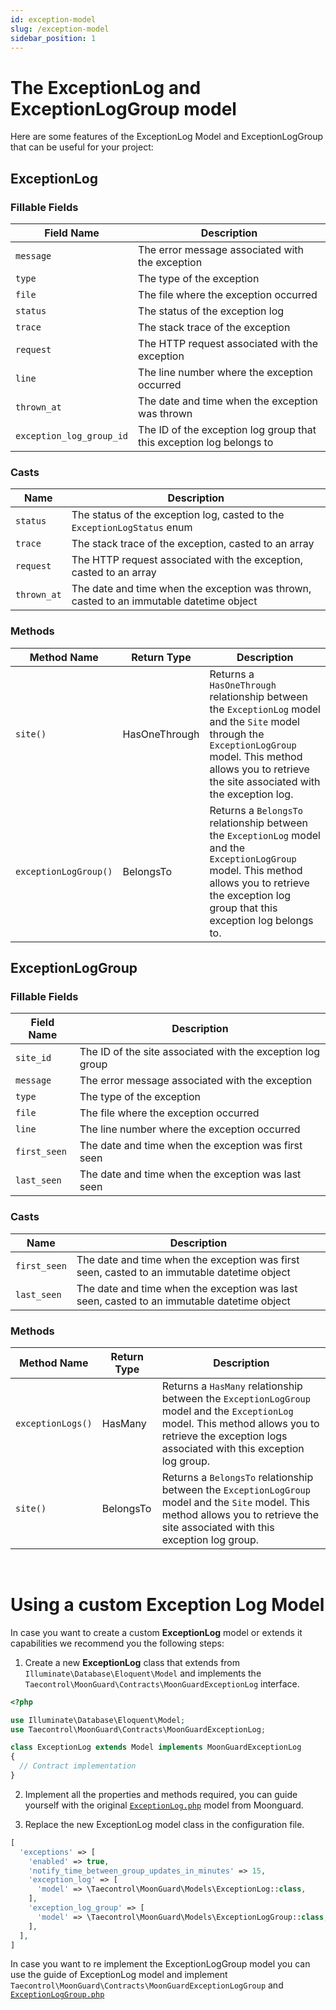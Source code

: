 ```yaml
---
id: exception-model
slug: /exception-model
sidebar_position: 1
---
```


# The ExceptionLog and ExceptionLogGroup model

Here are some features of the ExceptionLog Model and ExceptionLogGroup that can
be useful for your project:

## ExceptionLog

### Fillable Fields

| Field Name | Description |
| --- | --- |
| `message` | The error message associated with the exception |
| `type` | The type of the exception |
| `file` | The file where the exception occurred |
| `status` | The status of the exception log |
| `trace` | The stack trace of the exception |
| `request` | The HTTP request associated with the exception |
| `line` | The line number where the exception occurred |
| `thrown_at` | The date and time when the exception was thrown |
| `exception_log_group_id` | The ID of the exception log group that this exception log belongs to |

### Casts

| Name | Description |
| --- | --- |
| `status` | The status of the exception log, casted to the `ExceptionLogStatus` enum |
| `trace` | The stack trace of the exception, casted to an array |
| `request` | The HTTP request associated with the exception, casted to an array |
| `thrown_at` | The date and time when the exception was thrown, casted to an immutable datetime object |

### Methods

| Method Name | Return Type | Description |
| --- | --- | --- |
| `site()` | HasOneThrough | Returns a `HasOneThrough` relationship between the `ExceptionLog` model and the `Site` model through the `ExceptionLogGroup` model. This method allows you to retrieve the site associated with the exception log. |
| `exceptionLogGroup()` | BelongsTo | Returns a `BelongsTo` relationship between the `ExceptionLog` model and the `ExceptionLogGroup` model. This method allows you to retrieve the exception log group that this exception log belongs to. |

## ExceptionLogGroup

### Fillable Fields

| Field Name | Description |
| --- | --- |
| `site_id` | The ID of the site associated with the exception log group |
| `message` | The error message associated with the exception |
| `type` | The type of the exception |
| `file` | The file where the exception occurred |
| `line` | The line number where the exception occurred |
| `first_seen` | The date and time when the exception was first seen |
| `last_seen` | The date and time when the exception was last seen |

### Casts

| Name | Description |
| --- | --- |
| `first_seen` | The date and time when the exception was first seen, casted to an immutable datetime object |
| `last_seen` | The date and time when the exception was last seen, casted to an immutable datetime object |

### Methods

| Method Name | Return Type | Description |
| --- | --- | --- |
| `exceptionLogs()` | HasMany | Returns a `HasMany` relationship between the `ExceptionLogGroup` model and the `ExceptionLog` model. This method allows you to retrieve the exception logs associated with this exception log group. |
| `site()` | BelongsTo | Returns a `BelongsTo` relationship between the `ExceptionLogGroup` model and the `Site` model. This method allows you to retrieve the site associated with this exception log group. |

<br />

# Using a custom Exception Log Model

In case you want to create a custom **ExceptionLog** model or extends it
capabilities we recommend you the following steps:

1. Create a new **ExceptionLog** class that extends from
`Illuminate\Database\Eloquent\Model` and implements the
`Taecontrol\MoonGuard\Contracts\MoonGuardExceptionLog` interface.

```php
<?php

use Illuminate\Database\Eloquent\Model;
use Taecontrol\MoonGuard\Contracts\MoonGuardExceptionLog;

class ExceptionLog extends Model implements MoonGuardExceptionLog
{
  // Contract implementation
}
```

2. Implement all the properties and methods required, you can guide yourself
with the original [`ExceptionLog.php`](https://github.com/taecontrol/moonguard/blob/v0.1.0/src/Models/ExceptionLog.php) model from Moonguard.

3. Replace the new ExceptionLog model class in the configuration file.

```php
[
  'exceptions' => [
    'enabled' => true,
    'notify_time_between_group_updates_in_minutes' => 15,
    'exception_log' => [
      'model' => \Taecontrol\MoonGuard\Models\ExceptionLog::class,
    ],
    'exception_log_group' => [
      'model' => \Taecontrol\MoonGuard\Models\ExceptionLogGroup::class,
    ],
  ],
]
```

In case you want to re implement the ExceptionLogGroup model you can use the
guide of ExceptionLog model and implement
`Taecontrol\MoonGuard\Contracts\MoonGuardExceptionLogGroup` and [`ExceptionLogGroup.php`](https://github.com/taecontrol/moonguard/blob/v0.1.0/src/Models/ExceptionLogGroup.php)
